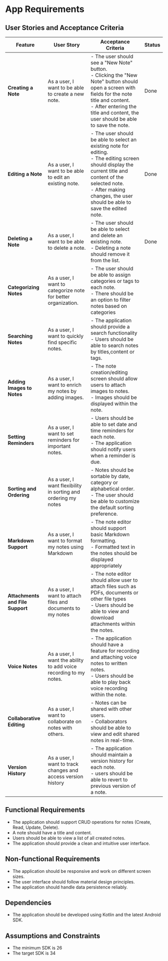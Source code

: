 # App Requirements

## User Stories and Acceptance Criteria

| Feature                          | User Story                                                        | Acceptance Criteria                                                                                                                                                                                                                           | Status |
|----------------------------------|-------------------------------------------------------------------|-----------------------------------------------------------------------------------------------------------------------------------------------------------------------------------------------------------------------------------------------|--------|
| **Creating a Note**              | As a user, I want to be able to create a new note.                | - The user should see a "New Note" button.<br> - Clicking the "New Note" button should open a screen with fields for the note title and content. <br> - After entering the title and content, the user should be able to save the note.       | Done   |
| **Editing a Note**               | As a user, I want to be able to edit an existing note.            | - The user should be able to select an existing note for editing. <br> - The editing screen should display the current title and content of the selected note.  <br> - After making changes, the user should be able to save the edited note. | Done   |
| **Deleting a Note**              | As a user, I want to be able to delete a note.                    | - The user should be able to select and delete an existing note. <br> - Deleting a note should remove it from the list.                                                                                                                       | Done   |
| **Categorizing Notes**           | As a user, I want to categorize note for better organization.     | - The user should be able to assign categories or tags to each note. <br>  - There should be an option to filter notes based on categories                                                                                                    ||
| **Searching Notes**              | As a user, I want to quickly find specific notes.                 | - The application should provide a search functionality<br> - Users should be able to search notes by titles,content or tags.                                                                                                                 ||
| **Adding Images to Notes**       | As a user, I want to enrich my notes by adding images.            | - The note creation/editing screen should allow users to attach images to notes.<br> - Images should be displayed within the note.                                                                                                            ||
| **Setting Reminders**            | As a user, I want to set reminders for important notes.           | - Users should be able to set date and time reminders for each note. <br> - The application should notify users when a reminder is due.                                                                                                       ||
| **Sorting and Ordering**         | As a user, I want flexibility in sorting and ordering my notes    | - Notes should be sortable by date, category or alphabetical order. <br> - The user should be able to customize the default sorting preference.                                                                                               ||
| **Markdown Support**             | As a user, I want to format my notes using Markdown               | - The note editor should support basic Markdown formatting. <br> - Formatted text in the notes should be displayed appropriately                                                                                                              ||
| **Attachments and File Support** | As a user, I want to attach files and documents to my notes       | - The note editor should allow user to attach files such as PDFs, documents or other file types<br> - Users should be able to view and download attachments within the notes.                                                                 ||
| **Voice Notes**                  | As a user, I want the ability to add voice recording to my notes. | - The application should have a feature for recording and attaching voice notes to written notes. <br> - Users should be able to play back voice recording within the note.                                                                   ||
| **Collaborative Editing**        | As a user, I want to collaborate on notes with others.            | - Notes can be shared with other users. <br> - Collaborators should be able to view and edit shared notes in real-time.                                                                                                                       ||
| **Version History**              | As a user, I want to track changes and access version history     | - The application should maintain a version history for each note.<br> - users should be able to revert to previous version of a note.                                                                                                        ||


## Functional Requirements

- The application should support CRUD operations for notes (Create, Read, Update, Delete).
- A note should have a title and content.
- Users should be able to view a list of all created notes.
- The application should provide a clean and intuitive user interface.

## Non-functional Requirements

- The application should be responsive and work on different screen sizes.
- The user interface should follow material design principles.
- The application should handle data persistence reliably.

## Dependencies

- The application should be developed using Kotlin and the latest Android SDK.

## Assumptions and Constraints

- The minimum SDK is 26
- The target SDK is 34
